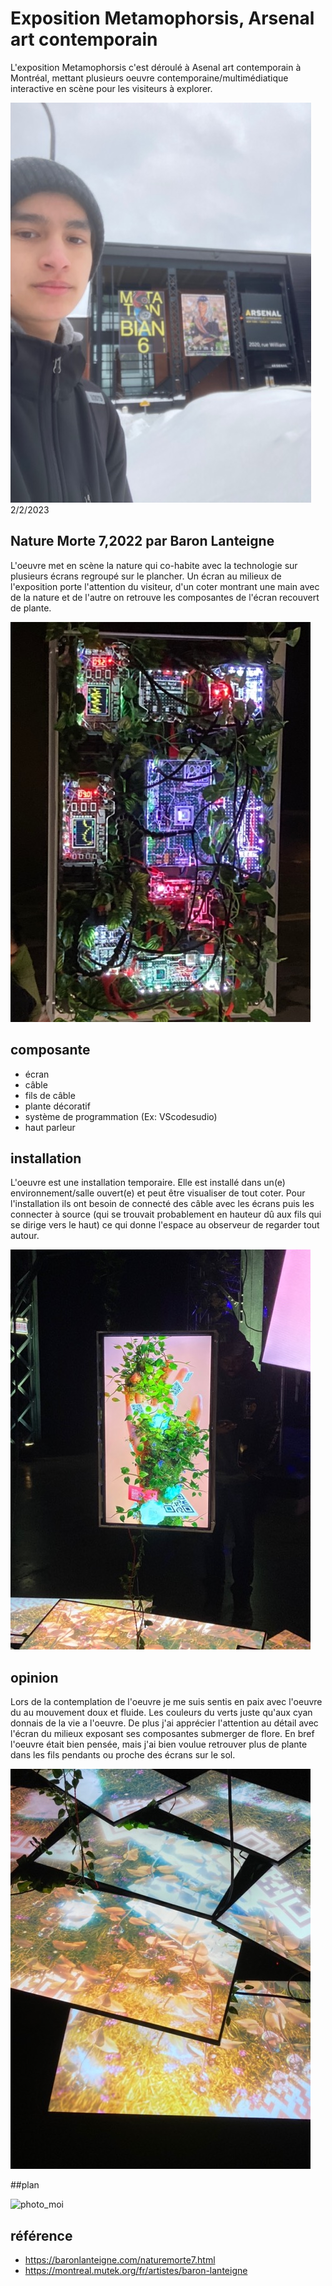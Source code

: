 # Exposition Metamophorsis, Arsenal art contemporain
L'exposition Metamophorsis c'est déroulé à Asenal art contemporain à Montréal, mettant plusieurs oeuvre contemporaine/multimédiatique interactive en scène pour les visiteurs à explorer.

![photo_moi](https://github.com/Honmasu/H23_V13_inspirations_UnDupreMichael/blob/main/BIAN/image/building%20Moyenne.jpeg)
2/2/2023

## Nature Morte 7,2022 par Baron Lanteigne
L'oeuvre met en scène la nature qui co-habite avec la technologie sur plusieurs écrans regroupé sur le plancher. Un écran au milieux  de l'exposition porte l'attention du visiteur, d'un coter montrant une main avec de la nature et de l'autre on retrouve les composantes de l'écran recouvert de plante. 

![photo_moi](https://github.com/Honmasu/H23_V13_inspirations_UnDupreMichael/blob/main/BIAN/image/console_800_600%20Moyenne.jpeg) 

## composante
* écran
* câble
* fils de câble
* plante décoratif
* système de programmation (Ex: VScodesudio)
* haut parleur

## installation
L'oeuvre est une installation temporaire. Elle est installé dans un(e) environnement/salle ouvert(e) et peut être visualiser de tout coter. Pour l'installation ils ont besoin de connecté des câble avec les écrans puis les connecter à source (qui se trouvait probablement en hauteur dû aux fils qui se dirige vers le haut) ce qui donne l'espace au observeur de regarder tout autour.

![photo_moi](https://github.com/Honmasu/H23_V13_inspirations_UnDupreMichael/blob/main/BIAN/image/ecran_principal%20Moyenne.jpeg) 

## opinion
Lors de la contemplation de l'oeuvre je me suis sentis en paix avec l'oeuvre du au mouvement doux et fluide. Les couleurs du verts juste qu'aux cyan donnais de la vie a l'oeuvre. De plus j'ai apprécier l'attention au détail avec l'écran du milieux exposant ses composantes submerger de flore. En bref l'oeuvre était bien pensée, mais j'ai bien voulue retrouver plus de plante dans les fils pendants ou proche des écrans sur le sol.

![photo_moi](https://github.com/Honmasu/H23_V13_inspirations_UnDupreMichael/blob/main/BIAN/image/ecran_plancher%20Moyenne.jpeg) 

##plan

![photo_moi]()

## référence
* https://baronlanteigne.com/naturemorte7.html
* https://montreal.mutek.org/fr/artistes/baron-lanteigne
